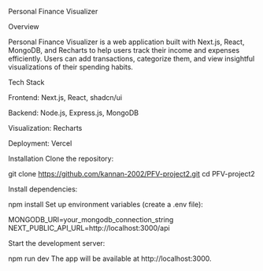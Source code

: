 Personal Finance Visualizer

Overview

Personal Finance Visualizer is a web application built with Next.js, React, MongoDB, and Recharts to help users track their income and expenses efficiently. Users can add transactions, categorize them, and view insightful visualizations of their spending habits.

Tech Stack

Frontend: Next.js, React, shadcn/ui

Backend: Node.js, Express.js, MongoDB

Visualization: Recharts

Deployment: Vercel

Installation
Clone the repository:

git clone https://github.com/kannan-2002/PFV-project2.git
cd PFV-project2

Install dependencies:

npm install
Set up environment variables (create a .env file):


MONGODB_URI=your_mongodb_connection_string
NEXT_PUBLIC_API_URL=http://localhost:3000/api

Start the development server:

npm run dev
The app will be available at http://localhost:3000.
